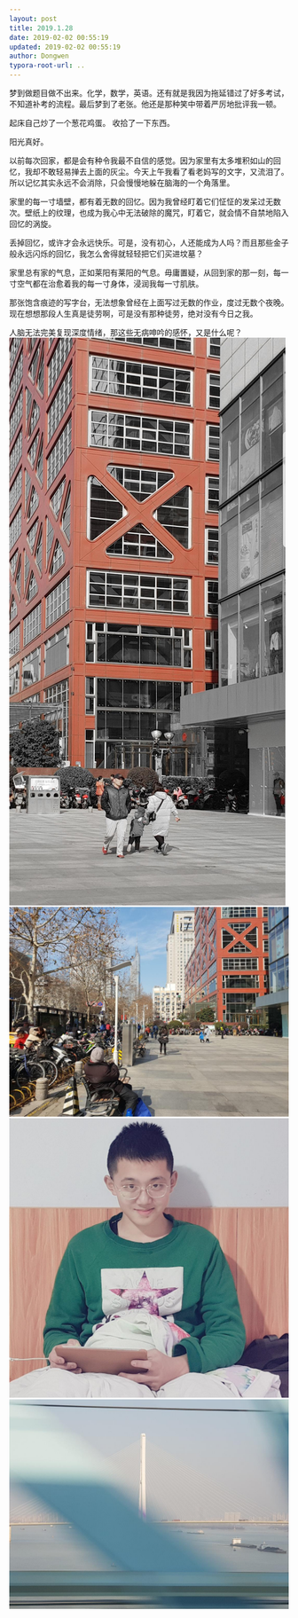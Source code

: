 ```yaml
---
layout: post
title: 2019.1.28
date: 2019-02-02 00:55:19
updated: 2019-02-02 00:55:19
author: Dongwen
typora-root-url: ..
---
```




梦到做题目做不出来。化学，数学，英语。还有就是我因为拖延错过了好多考试，不知道补考的流程。最后梦到了老张。他还是那种笑中带着严厉地批评我一顿。

起床自己炒了一个葱花鸡蛋。
收拾了一下东西。

阳光真好。

以前每次回家，都是会有种令我最不自信的感觉。因为家里有太多堆积如山的回忆，我却不敢轻易掸去上面的灰尘。今天上午我看了看老妈写的文字，又流泪了。所以记忆其实永远不会消除，只会慢慢地躲在脑海的一个角落里。

家里的每一寸墙壁，都有着无数的回忆。因为我曾经盯着它们怔怔的发呆过无数次。壁纸上的纹理，也成为我心中无法破除的魔咒，盯着它，就会情不自禁地陷入回忆的涡旋。

丢掉回忆，或许才会永远快乐。可是，没有初心，人还能成为人吗？而且那些金子般永远闪烁的回忆，我怎么舍得就轻轻把它们买进坟墓？

家里总有家的气息，正如莱阳有莱阳的气息。毋庸置疑，从回到家的那一刻，每一寸空气都在治愈着我的每一寸身体，浸润我每一寸肌肤。

那张饱含痕迹的写字台，无法想象曾经在上面写过无数的作业，度过无数个夜晚。现在想想那段人生真是徒劳啊，可是没有那种徒劳，绝对没有今日之我。

人脑无法完美复现深度情绪，那这些无病呻吟的感怀，又是什么呢？    ![](/img/in-post/x57842790.jpg)
![](/img/in-post/x57842787.jpg)
![](/img/in-post/x57842788.jpg)
![](/img/in-post/x57842789.jpg)
